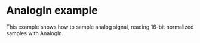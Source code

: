 # AnalogIn example

This example shows how to sample analog signal, reading 16-bit normalized samples with AnalogIn.
